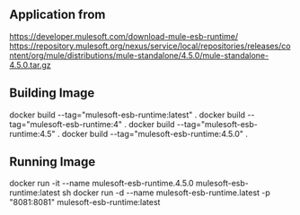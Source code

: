 Application from
--
https://developer.mulesoft.com/download-mule-esb-runtime/
https://repository.mulesoft.org/nexus/service/local/repositories/releases/content/org/mule/distributions/mule-standalone/4.5.0/mule-standalone-4.5.0.tar.gz

Building Image
--

docker build --tag="mulesoft-esb-runtime:latest" .
docker build --tag="mulesoft-esb-runtime:4" .
docker build --tag="mulesoft-esb-runtime:4.5" .
docker build --tag="mulesoft-esb-runtime:4.5.0" .

Running Image
--
docker run -it --name mulesoft-esb-runtime.4.5.0  mulesoft-esb-runtime:latest sh
docker run -d --name mulesoft-esb-runtime.latest -p "8081:8081" mulesoft-esb-runtime:latest